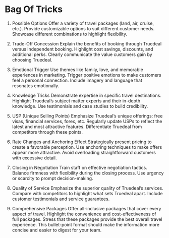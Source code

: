 # Bag Of Tricks

1. Possible Options
Offer a variety of travel packages (land, air, cruise, etc.).
Provide customizable options to suit different customer needs.
Showcase different combinations to highlight flexibility.

2. Trade-Off Concession
Explain the benefits of booking through Truedeal versus independent booking.
Highlight cost savings, discounts, and additional perks.
Clearly communicate the value customers gain by choosing Truedeal.

3. Emotional Trigger
Use themes like family, love, and memorable experiences in marketing.
Trigger positive emotions to make customers feel a personal connection.
Include imagery and language that resonates emotionally.

4. Knowledge Tricks
Demonstrate expertise in specific travel destinations.
Highlight Truedeal’s subject matter experts and their in-depth knowledge.
Use testimonials and case studies to build credibility.

5. USP (Unique Selling Points)
Emphasize Truedeal’s unique offerings: free visas, financial services, forex, etc.
Regularly update USPs to reflect the latest and most attractive features.
Differentiate Truedeal from competitors through these points.

6. Rate Changes and Anchoring Effect
Strategically present pricing to create a favorable perception.
Use anchoring techniques to make offers appear more attractive.
Avoid overloading straightforward customers with excessive detail.

7. Closing in Negotiation
Train staff on effective negotiation tactics.
Balance firmness with flexibility during the closing process.
Use urgency or scarcity to prompt decision-making.

8. Quality of Service
Emphasize the superior quality of Truedeal’s services.
Compare with competitors to highlight what sets Truedeal apart.
Include customer testimonials and service guarantees.

9. Comprehensive Packages
Offer all-inclusive packages that cover every aspect of travel.
Highlight the convenience and cost-effectiveness of full packages.
Stress that these packages provide the best overall travel experience.
This bullet-point format should make the information more concise and easier to digest for your team.
